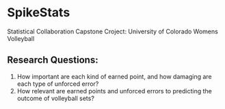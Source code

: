 # SpikeStats

Statistical Collaboration Capstone Croject: University of Colorado Womens Volleyball

## Research Questions:
1. How important are each kind of earned point, and how damaging are each type of unforced error?
2. How relevant are earned points and unforced errors to predicting the outcome of volleyball sets?
   
